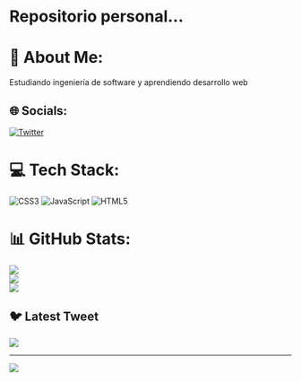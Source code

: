 # Repositorio personal...

# 💫 About Me:
Estudiando ingeniería de software y aprendiendo desarrollo web


## 🌐 Socials:
[![Twitter](https://img.shields.io/badge/Twitter-%231DA1F2.svg?logo=Twitter&logoColor=white)](https://twitter.com/@jdiegoz95) 

# 💻 Tech Stack:
![CSS3](https://img.shields.io/badge/css3-%231572B6.svg?style=flat&logo=css3&logoColor=white) ![JavaScript](https://img.shields.io/badge/javascript-%23323330.svg?style=flat&logo=javascript&logoColor=%23F7DF1E) ![HTML5](https://img.shields.io/badge/html5-%23E34F26.svg?style=flat&logo=html5&logoColor=white)
# 📊 GitHub Stats:
![](https://github-readme-stats.vercel.app/api?username=Zam-Getsu&theme=dark&hide_border=false&include_all_commits=false&count_private=false)<br/>
![](https://github-readme-streak-stats.herokuapp.com/?user=Zam-Getsu&theme=dark&hide_border=false)<br/>
![](https://github-readme-stats.vercel.app/api/top-langs/?username=Zam-Getsu&theme=dark&hide_border=false&include_all_commits=false&count_private=false&layout=compact)

## 🐦 Latest Tweet
[![](https://gtce.itsvg.in/api?username=@jdiegoz95)](https://github.com/VishwaGauravIn/github-twitter-card-embed)

---
[![](https://visitcount.itsvg.in/api?id=Zam-Getsu&icon=2&color=9)](https://visitcount.itsvg.in)

<!-- Proudly created with GPRM ( https://gprm.itsvg.in ) -->
